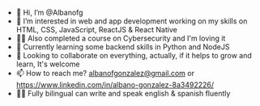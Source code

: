 - 👋 Hi, I’m @Albanofg
- 👀 I’m interested in web and app development working on my skills on HTML, CSS, JavaScript, ReactJS & React Native
- 🕵🏻 Also completed a course on Cybersecurity and I'm loving it
- 🌱 Currently learning some backend skills in Python and NodeJS 
- 💞️ Looking to collaborate on everything, actually, if it helps to grow and learn, It's welcome
- 📫 How to reach me? albanofgonzalez@gmail.com or https://www.linkedin.com/in/albano-gonzalez-8a3492226/
- 👌🏻 Fully bilingual can write and speak english & spanish fluently 
